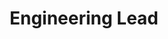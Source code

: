 ---
name: Michael Kopinsky
title: Engineering Lead
group: Leadership
twitter: mkopinsky
linkedin: mkopinsky
1bgpic: /images/bg/photo3.jpg
pic: /images/team/Kopinsky_1.jpg
text: >
  Michael Kopinsky leads the Way to Health engineering team. He is passionate about building high quality software and teams, and has been doing so here at Penn/Way to Health since 2014 when he moved to Philadelphia.<br><br>Prior to joining the team, Michael worked for the Department of Pathology at Montefiore Medical Center, building systems to better integrate the laboratory with the clinical setting. Michael received his bachelor's degree in bioengineering at the University of Pennsylvania, and a certificate in Clinical Informatics at Oregon Health and Science University.
---